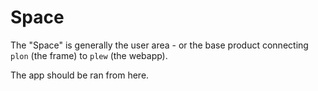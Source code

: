# Space

The "Space" is generally the user area - or the base product connecting `plon` (the frame) to `plew` (the webapp).

The app should be ran from here.
